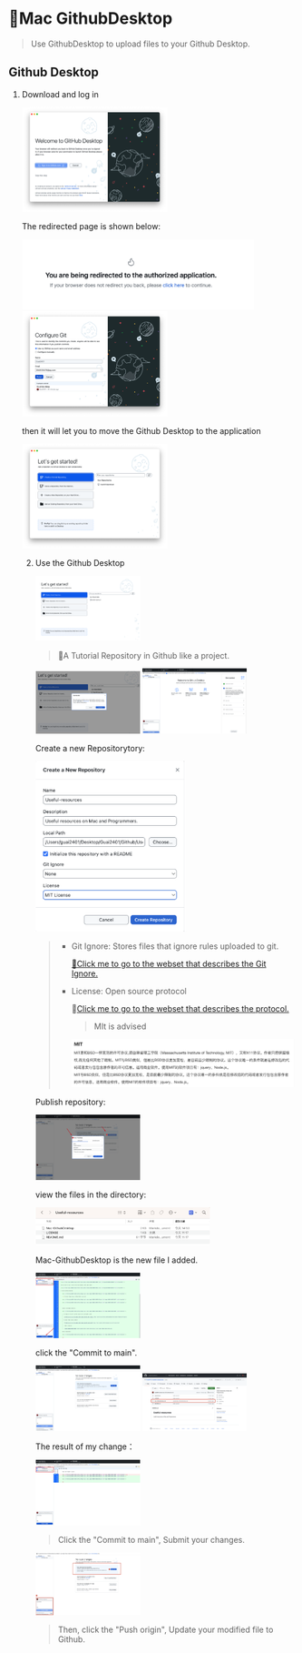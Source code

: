 # 🌻Mac GithubDesktop

> Use GithubDesktop to upload files to your Github Desktop.

## Github Desktop

1. Download and log in

   <img src="Mac-GithubDesktop.assets/image-20230419102258672.png" alt="image-20230419102258672" style="zoom: 25%;" />

   The redirected page is shown below:

   <img src="Mac-GithubDesktop.assets/image-20230419102816969.png" alt="image-20230419102816969" style="zoom:40%;" />

   <img src="Mac-GithubDesktop.assets/image-20230419102448407.png" alt="image-20230419102448407" style="zoom:25%;" />

   then it will let you to move the Github Desktop to the application

   <img src="Mac-GithubDesktop.assets/image-20230419102625722.png" alt="image-20230419102625722" style="zoom:25%;" />

   2. Use the Github Desktop

      <img src="Mac-GithubDesktop.assets/image-20230419103233526.png" alt="image-20230419103233526" style="zoom:18%;" />

      > 💫A Tutorial Repository in Github like a project.

      <img src="Mac-GithubDesktop.assets/image-20230419103756317.png" alt="image-20230419103756317" style="zoom:18%;" />

      <img src="Mac-GithubDesktop.assets/image-20230419103912977.png" alt="image-20230419103912977" style="zoom:18%;" />

      

      Create a new Repositorytory:

      <img src="Mac-GithubDesktop.assets/image-20230419111623208.png" alt="image-20230419111623208" style="zoom:33%;" />

      > - Git Ignore: Stores files that ignore rules uploaded to git.
      >
      >   [🔗Click me to go to the webset that describes the Git Ignore.](https://github.com/onlynight/ReadmeDemo/tree/master/Readmes/GitIgnore)
      >
      > - License: Open source protocol
      >
      >   🔗[Click me to go to the webset that describes the protocol.](https://www.runoob.com/w3cnote/open-source-license.html)
      >
      >   > MIt is advised
      >
      >   ![image-20230419111149744](Mac-GithubDesktop.assets/image-20230419111149744.png)

      Publish repository:

      <img src="Mac-GithubDesktop.assets/image-20230419144916670.png" alt="image-20230419144916670" style="zoom:18%;" />

      view the files in the directory:

      <img src="Mac-GithubDesktop.assets/image-20230419145241124.png" alt="image-20230419145241124" style="zoom:30%;" />

      Mac-GithubDesktop is the new file I added.

      <img src="Mac-GithubDesktop.assets/image-20230419145123573.png" alt="image-20230419145123573" style="zoom:18%;" />

      click the "Commit to main".

      <img src="Mac-GithubDesktop.assets/image-20230419145415050.png" alt="image-20230419145415050" style="zoom:18%;" />

      <img src="Mac-GithubDesktop.assets/image-20230419145728547.png" alt="image-20230419145728547" style="zoom:18%;" />

      The result of my change：

      <img src="Mac-GithubDesktop.assets/image-20230419145841779.png" alt="image-20230419145841779" style="zoom:18%;" />

      > Click the "Commit to main", Submit your changes.

      <img src="Mac-GithubDesktop.assets/image-20230419150051937.png" alt="image-20230419150051937" style="zoom:18%;" />

      >  Then, click the "Push origin", Update your modified file to Github.

